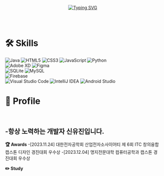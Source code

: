
<p align="center">
  <a href="https://git.io/typing-svg">
    <img src="https://readme-typing-svg.demolab.com?font=Roboto+Mono&pause=1000&color=000000&center=true&vCenter=true&random=false&width=435&lines=Hi%2C+I'm+yujin%09%F0%9F%92%96+" alt="Typing SVG" />
  </a>
</p>

<br>
<br>

# 🛠 Skills
![Java](https://img.shields.io/badge/java-%23ED8B00.svg?style=flat-square&logo=openjdk&logoColor=white)
![HTML5](https://img.shields.io/badge/html5-%23E34F26.svg?style=flat-square&logo=html5&logoColor=white)
![CSS3](https://img.shields.io/badge/css3-%231572B6.svg?style=flat-square&logo=css3&logoColor=white)
![JavaScript](https://img.shields.io/badge/javascript-%23323330.svg?style=flat-square&logo=javascript&logoColor=%23F7DF1E)
![Python](https://img.shields.io/badge/python-3670A0?style=flat-sqare&logo=python&logoColor=ffdd54)
<br>
![Adobe XD](https://img.shields.io/badge/Adobe%20XD-470137?style=flat-square&logo=Adobe%20XD&logoColor=#FF61F6)
![Figma](https://img.shields.io/badge/figma-%23F24E1E.svg?style=flat-square&logo=figma&logoColor=white)
<br>
![SQLite](https://img.shields.io/badge/sqlite-%2307405e.svg?style=flat-square&logo=sqlite&logoColor=white)
![MySQL](https://img.shields.io/badge/mysql-%2300f.svg?style=flat-square&logo=mysql&logoColor=white)
<br>
![Firebase](https://img.shields.io/badge/firebase-%23039BE5.svg?style=flat-square&logo=firebase)
<br>
![Visual Studio Code](https://img.shields.io/badge/Visual%20Studio%20Code-0078d7.svg?style=flat-square&logo=visual-studio-code&logoColor=white)
![IntelliJ IDEA](https://img.shields.io/badge/IntelliJIDEA-000000.svg?style=flat-square&logo=intellij-idea&logoColor=white)
![Android Studio](https://img.shields.io/badge/Android%20Studio-3DDC84.svg?style=flat-square&logo=android-studio&logoColor=white)


# 🔎 Profile

<br>

-항상 노력하는 개발자 신유진입니다.
-

**🏆 Awards**
-[2023.11.24] 대한전자공학회 산업전자소사이어티 제 6회 ITC 창의융합 캡스톤 디자인 경진대회 우수상
-[2023.12.04] 명지전문대학 컴퓨터공학과 캡스톤 경진대회 우수상

**✏️ Study**



